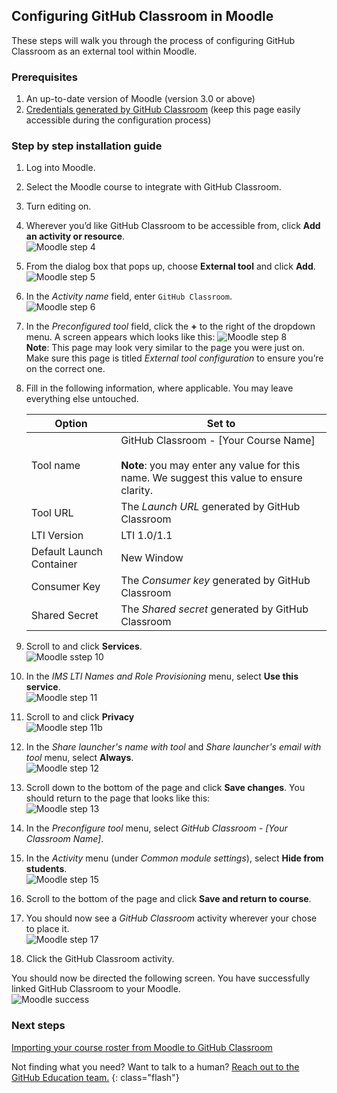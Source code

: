 ## Configuring GitHub Classroom in Moodle

These steps will walk you through the process of configuring GitHub Classroom as an external tool within Moodle.

### Prerequisites

1. An up-to-date version of Moodle (version 3.0 or above)
1. [Credentials generated by GitHub Classroom](/help/generate-lms-credentials) (keep this page easily accessible during
the configuration process)

### Step by step installation guide

1. Log into Moodle.  
1. Select the Moodle course to integrate with GitHub Classroom.  
1. Turn editing on.  
1. Wherever you’d like GitHub Classroom to be accessible from, click **Add an activity or resource**.  
  ![Moodle step 4](/images/help/lms/moodle/step-4.png)  
1. From the dialog box that pops up, choose **External tool** and click **Add**.  
  ![Moodle step 5](/images/help/lms/moodle/step-5.png)  
1. In the _Activity name_ field, enter `GitHub Classroom`.  
  ![Moodle step 6](/images/help/lms/moodle/step-6.png)  
1. In the _Preconfigured tool_ field, click the **+** to the right of the dropdown menu. A screen appears which looks like this:
  ![Moodle step 8](/images/help/lms/moodle/step-8.png)  
   **Note**: This page may look very similar to the page you were just on. Make sure this page is titled _External tool configuration_ to ensure you’re on the correct one.  
1. Fill in the following information, where applicable. You may leave everything else untouched.  

    | Option | Set to |
    |-------------------------------------------------------------------------|-------------------------------------------------------------------------------|
    | Tool name | GitHub Classroom - [Your Course Name] <br/><br/> **Note**: you may enter any value for this name. We suggest this value to ensure clarity. |
    | Tool URL | The _Launch URL_  generated by GitHub Classroom |
    | LTI Version | LTI 1.0/1.1 |
    | Default Launch Container | New Window |
    | Consumer Key | The _Consumer key_ generated by GitHub Classroom |
    | Shared Secret | The _Shared secret_ generated by GitHub Classroom |

1. Scroll to and click **Services**.  
  ![Moodle sstep 10](/images/help/lms/moodle/step-10.png)  
1. In the _IMS LTI Names and Role Provisioning_ menu, select **Use this service**.  
  ![Moodle step 11](/images/help/lms/moodle/step-11.png)  
1. Scroll to and click **Privacy**  
  ![Moodle step 11b](/images/help/lms/moodle/step-115.png)  
1. In the _Share launcher's name with tool_ and _Share launcher's email with tool_ menu, select **Always**.  
  ![Moodle step 12](/images/help/lms/moodle/step-12.png)  
1. Scroll down to the bottom of the page and click **Save changes**. You should return to the page that looks like this:  
  ![Moodle step 13](/images/help/lms/moodle/step-13.png)  
1. In the _Preconfigure tool_ menu, select _GitHub Classroom - [Your Classroom Name]_.  
1. In the _Activity_ menu (under _Common module settings_), select **Hide from students**.  
  ![Moodle step 15](/images/help/lms/moodle/step-15.png)  
1. Scroll to the bottom of the page and click **Save and return to course**.  
1. You should now see a _GitHub Classroom_ activity wherever your chose to place it.  
  ![Moodle step 17](/images/help/lms/moodle/step-17.png)  
1. Click the GitHub Classroom activity.  

You should now be directed the following screen. You have successfully linked GitHub Classroom to your Moodle.  
  ![Moodle success](/images/help/lms/moodle/success.png)  

### Next steps

[Importing your course roster from Moodle to GitHub Classroom](/help/import-roster-from-lms)

Not finding what you need? Want to talk to a human? [Reach out to the GitHub Education team.](mailto:education@github.com)
{: class="flash"}
